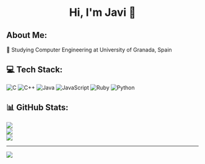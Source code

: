 <div align="center">
<h1 align="center">Hi, I'm Javi 👋</h1>
</div>

## About Me:
🔭 Studying Computer Engineering at University of Granada, Spain


## 💻 Tech Stack:
![C](https://img.shields.io/badge/c-%2300599C.svg?style=for-the-badge&logo=c&logoColor=white) ![C++](https://img.shields.io/badge/c++-%2300599C.svg?style=for-the-badge&logo=c%2B%2B&logoColor=white) ![Java](https://img.shields.io/badge/java-%23ED8B00.svg?style=for-the-badge&logo=openjdk&logoColor=white) ![JavaScript](https://img.shields.io/badge/javascript-%23323330.svg?style=for-the-badge&logo=javascript&logoColor=%23F7DF1E) ![Ruby](https://img.shields.io/badge/ruby-%23CC342D.svg?style=for-the-badge&logo=ruby&logoColor=white) ![Python](https://img.shields.io/badge/python-3670A0?style=for-the-badge&logo=python&logoColor=ffdd54)
## 📊 GitHub Stats:
![](https://github-readme-stats.vercel.app/api?username=javiruizz&theme=midnight-purple&hide_border=false&include_all_commits=true&count_private=true)<br/>
![](https://github-readme-streak-stats.herokuapp.com/?user=javiruizz&theme=midnight-purple&hide_border=false)<br/>
![](https://github-readme-stats.vercel.app/api/top-langs/?username=javiruizz&theme=midnight-purple&hide_border=false&include_all_commits=true&count_private=true&layout=compact)

---
[![](https://visitcount.itsvg.in/api?id=javiruizz&icon=0&color=11)](https://visitcount.itsvg.in)
